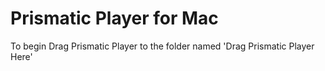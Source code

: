 # Prismatic Player for Mac
To begin Drag Prismatic Player to the folder named 'Drag Prismatic Player Here'